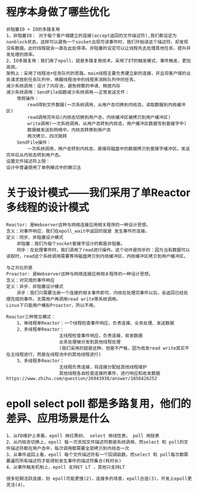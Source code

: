 # 程序本身做了哪些优化
    非阻塞IO + IO的多路复用
    1、非阻塞IO： 对于每个客户端建立的连接(accept返回的文件描述符),我们都设定为nonblock状态，这样可以避免一个socket出现可读事件时，我们开始读这个描述符，却发现没有数据。此时线程就会一直在此处停滞。非阻塞的设定可以让线程先去处理其他任务，提升并发处理的效率。
    2、IO多路复用：我们用了epoll，就是多路复用技术。采用了ET的触发模式，事件触发，更加高效。
    架构上：采用了线程池+任务队列的思路，main线程主要负责建立新的连接，并且将客户端的业务请求放到任务队列中，唤醒线程池中的线程来消耗队列中的任务。
    减少系统调用：设计了内存池，避免频繁的申请、释放内存
    减少系统调用：SendFile函数减少系统调用——正常发送文件：
        常规操作：
            read得到文件数据(一次系统调用，从用户态切换到内核态，读取数据到内核缓冲区)
            read调用完毕后(内核态切换到用户态，内核缓冲区被拷贝到用户缓冲区)
            write调用(一次系统调用，从用户态转到内核态，用户缓冲区数据写到套接字中)
            数据被发送到网络中，内核态转换到用户态
            两次拷贝，四次跳转
        SendFile操作：
            一次系统调用，用户态转到内核态，直接将磁盘中的数据拷贝到套接字缓冲区。发送完毕后从内核态转到用户态。    
    设置文件描述符上限：   
    设计中普遍使用了单例模式中的懒汉法
# 关于设计模式——我们采用了单Reactor多线程的设计模式
    Reactor: 是Webserver这种与网络连接应用相关程序的一种设计思想。
    含义：对事件响应，我们在epoll_wait中返回的就是 发生事件的连接。
    定义：同步、非阻塞设计模式
        非阻塞：我们为每个socket套接字设计的都是非阻塞。
        同步：在处理事件时，我们调用了read进行操作。这个动作是同步的：因为当有数据可以读取时，read这个系统调用需要等待磁盘拷贝到内核缓冲区，内核缓冲区拷贝到用户缓冲区。

    与之对比的是
    Proactor: 是Webserver这种与网络连接应用相关程序的一种设计思想。
    含义：对完成的事件响应
    定义：异步、非阻塞设计模式
        异步：我们只需要注册一个连接的相关事件即可，内核在处理完事件以后，会返回已经处理完成的事件。无需用户再调用read write等系统调用。
    Linux下只能用户模拟Proactor，所以不用。

    Reactor三种常见模式：
        1、单线程单Reactor：一个线程检查事件响应，负责连接、业务处理、发送数据
        2、多线程单Reactor：
                        主线程检查事件响应，负责连接，收发数据
                        业务处理被分发到其他线程处理
                        (我们采用的就是这种，但是不严格，因为收发read write其实不在主线程进行，而是在线程池中的其他线程进行)
        3、多线程多Reactor：
                        主线程负责连接，将连接分配给其他线程维护
                        其他线程各自检查连接的事件，进行响应和收发数据
    https://www.zhihu.com/question/26943938/answer/1856426252
# epoll select poll 都是多路复用，他们的差异、应用场景是什么
    1、从FD维护上来看，epoll 用红黑树， select 用线性表， poll 用链表
    2、从内核态切换上，epoll 每一次添加文件描述符都是系统调用，而select 和 poll的文件描述符都在用户态中，每次调用都需要全部拷贝到内核态一次
    3、从事件返回上看，epoll 每个文件描述符有一个回调函数，而select 和 poll每次都需要遍历所有描述符才能得到发生事件的描述符集合(耗时长)
    4、从事件触发机制上，epoll 支持ET LT ，其他只支持LT

    很多短期活跃连接，则 epoll可能更慢(2)，连接多的场景，epoll合适(3)，开发上epoll更灵活(4)。